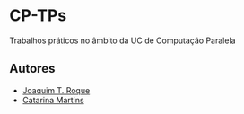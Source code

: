 # CP-TPs
Trabalhos práticos no âmbito da UC de Computação Paralela

## Autores

* [Joaquim T. Roque](https://github.com/jtmr05)
* [Catarina Martins](https://github.com/CatarinaMorales)

